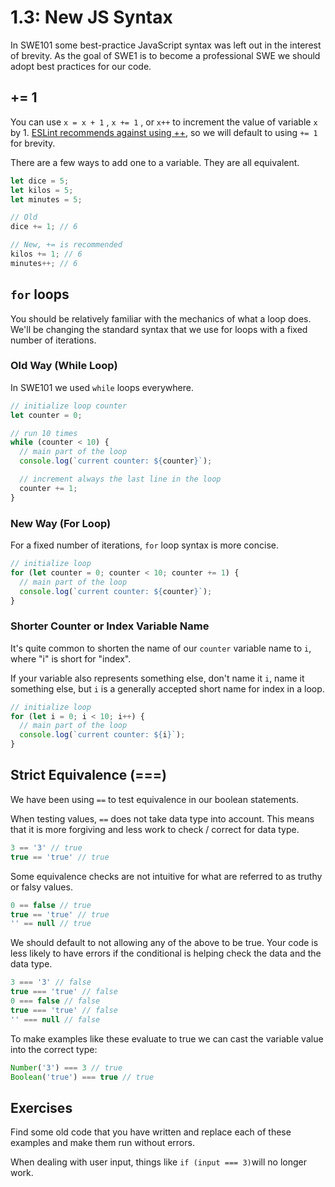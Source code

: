 # 1.3: New JS Syntax

In SWE101 some best-practice JavaScript syntax was left out in the interest of brevity. As the goal of SWE1 is to become a professional SWE we should adopt best practices for our code.

## += 1

You can use `x = x + 1` , `x += 1` , or `x++` to increment the value of variable `x` by 1. [ESLint recommends against using ++](https://eslint.org/docs/rules/no-plusplus), so we will default to using `+= 1` for brevity.

There are a few ways to add one to a variable. They are all equivalent.

```js
let dice = 5;
let kilos = 5;
let minutes = 5;

// Old
dice += 1; // 6

// New, += is recommended
kilos += 1; // 6
minutes++; // 6
```

## `for` loops

You should be relatively familiar with the mechanics of what a loop does. We'll be changing the standard syntax that we use for loops with a fixed number of iterations.

### Old Way \(While Loop\)

In SWE101 we used `while` loops everywhere.

```js
// initialize loop counter
let counter = 0;

// run 10 times
while (counter < 10) {
  // main part of the loop
  console.log(`current counter: ${counter}`);

  // increment always the last line in the loop
  counter += 1;
}
```

### New Way \(For Loop\)

For a fixed number of iterations, `for` loop syntax is more concise.

```js
// initialize loop
for (let counter = 0; counter < 10; counter += 1) {
  // main part of the loop
  console.log(`current counter: ${counter}`);
}
```

### Shorter Counter or Index Variable Name

It's quite common to shorten the name of our `counter` variable name to `i`, where "i" is short for "index".

If your variable also represents something else, don't name it `i`, name it something else, but `i` is a generally accepted short name for index in a loop.

```js
// initialize loop
for (let i = 0; i < 10; i++) {
  // main part of the loop
  console.log(`current counter: ${i}`);
}
```

## Strict Equivalence \(===\)

We have been using `==` to test equivalence in our boolean statements.

When testing values, `==` does not take data type into account. This means that it is more forgiving and less work to check / correct for data type.

```js
3 == '3' // true
true == 'true' // true
```

Some equivalence checks are not intuitive for what are referred to as truthy or falsy values.

```js
0 == false // true
true == 'true' // true
'' == null // true
```

We should default to not allowing any of the above to be true. Your code is less likely to have errors if the conditional is helping check the data and the data type.

```js
3 === '3' // false
true === 'true' // false
0 === false // false
true === 'true' // false
'' === null // false
```

To make examples like these evaluate to true we can cast the variable value into the correct type:

```js
Number('3') === 3 // true
Boolean('true') === true // true
```

## Exercises

Find some old code that you have written and replace each of these examples and make them run without errors.

When dealing with user input, things like `if (input === 3)`will no longer work.

